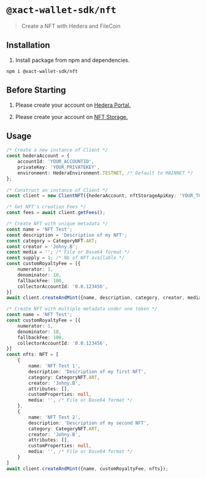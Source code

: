 # `@xact-wallet-sdk/nft`

> Create a NFT with Hedera and FileCoin

## Installation

1. Install package from npm and dependencies.

`npm i @xact-wallet-sdk/nft`

## Before Starting

1. Please create your account on [Hedera Portal.](https://portal.hedera.com/register)

2. Please create your account on [NFT Storage.](https://nft.storage/login/)

## Usage

```typescript
/* Create a new instance of Client */
const hederaAccount = {
    accountId: 'YOUR_ACCOUNTID',
    privateKey: 'YOUR_PRIVATEKEY',
    environment: HederaEnvironment.TESTNET, /* Default to MAINNET */
};
    
/* Construct an instance of Client */
const client = new ClientNFT({hederaAccount, nftStorageApiKey: 'YOUR_TOKEN', debugLevel:DebugLevel.DEBUG /* Default to OFF */});

/* Get NFT's creation Fees */
const fees = await client.getFees();

/* Create NFT with unique metadata */
const name = 'NFT Test';
const description = 'Description of my NFT';
const category = CategoryNFT.ART;
const creator = 'Johny.B';
const media = ''; /* File or Base64 format */
const supply = 1; /* Nb of NFT available */
const customRoyaltyFee = [{
    numerator: 1,
    denominator: 10,
    fallbackFee: 100,
    collectorAccountId: '0.0.123456',
}]
await client.createAndMint({name, description, category, creator, media, supply, customRoyaltyFee});

/* Create NFT with multiple metadata under one token */
const name = 'NFT Test';
const customRoyaltyFee = [{
    numerator: 1,
    denominator: 10,
    fallbackFee: 100,
    collectorAccountId: '0.0.123456',
}]
const nfts: NFT = [
    {
        name: 'NFT Test 1',
        description: 'Description of my first NFT',
        category: CategoryNFT.ART,
        creator: 'Johny.B',
        attributes: [],
        customProperties: null,
        media: '', /* File or Base64 format */
    },
    {
        name: 'NFT Test 2',
        description: 'Description of my second NFT',
        category: CategoryNFT.ART,
        creator: 'Johny.B',
        attributes: [],
        customProperties: null,
        media: '', /* File or Base64 format */
    }
]
await client.createAndMint({name, customRoyaltyFee, nfts});
```
